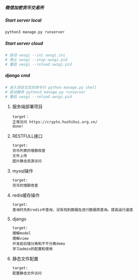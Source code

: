 ##### 微信加密货币交易所

##### Start  server local

```python
python3 manage.py runserver
```

##### Start  server cloud

```python
# 启动 uwsgi --ini uwsgi.ini 
# 停止 uwsgi --stop uwsgi.pid
# 重启 uwsgi --reload uwsgi.pid 
```

##### django cmd

```python
# 进入项目交互的命令行 python manage.py shell
# 启动服务 python3 manage.py runserver
# 重启 uwsgi --reload uwsgi.pid 
```



1. 服务端部署项目

   ```
   target：
   正常访问 https://crypto.huzhihui.org.cn/ 
   done!
   ```

   

2. RESTFULL接口

   ```
   target:
   货币列表的增删改查
   文件上传
   图片静态资源访问
   ```

3. mysql操作

   ```
   target:
   货币的增删改查
   ```

4. redis缓存操作

   ```
   target:
   查询时先到redis中查询，没有找到数据在进行数据库查询。提高运行速度
   ```

5. django 

   ```
   target:
   理解model
   理解view
   开发前后端分离和不不分离demo
   学习admin的配置和使用

   ```
6. 静态文件配置

   ```
   target:
   配置静态文件访问

   ```

   

   